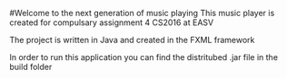 #Welcome to the next generation of music playing
This music player is created for compulsary assignment 4 CS2016 at EASV

The project is written in Java and created in the FXML framework

In order to run this application you can find the distritubed .jar file in the build folder 
